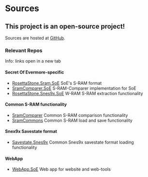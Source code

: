 ﻿# Sources

## This project is an open-source project!

Sources are hosted at <a href="https://github.com/CleanCodeX" target="_">GitHub</a>.

### Relevant Repos

Info: links open in a new tab

#### Secret Of Evermore-specific
* <a href="https://github.com/CleanCodeX/RosettaStone.Sram.SoE" target=_>RosettaStone.Sram.SoE</a> SoE's S-RAM format
* <a href="https://github.com/CleanCodeX/SramComparer.SoE" target=_>SramComparer.SoE</a> S-RAM-Comparer implementation for SoE
* <a href="https://github.com/CleanCodeX/RosettaStone.Savestate.Snes9x.SoE" target=_>RosettaStone.Snes9x.SoE</a> W-RAM S-RAM extraction functionality

#### Common S-RAM functionality
* <a href="https://github.com/CleanCodeX/SramComparer" target=_>SramComparer</a> Common S-RAM comparison functionality
* <a href="https://github.com/CleanCodeX/SramCommons" target=_>SramCommons</a> Common S-RAM load and save functionality

#### Snex9x Savestate format
* <a href="https://github.com/CleanCodeX/RosettaStone.Savestate.Snes9x" target=_>Savestate.Snes9x</a> Common Snes9x savestate format loading functionality

#### WebApp
*  <a href="https://github.com/CleanCodeX/WebApp.SoE" target=_>WebApp.SoE</a> Web app for website and web-tools